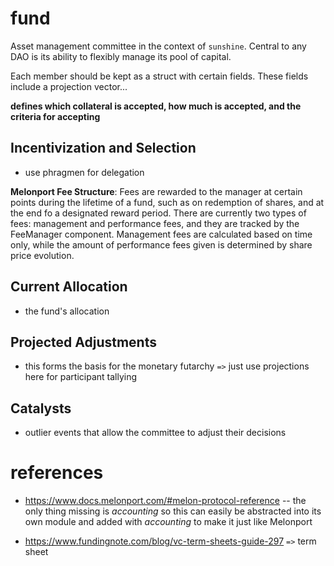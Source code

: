 # fund

Asset management committee in the context of `sunshine`. Central to any DAO is its ability to flexibly manage its pool of capital.

Each member should be kept as a struct with certain fields. These fields include a projection vector...

**defines which collateral is accepted, how much is accepted, and the criteria for accepting**

## Incentivization and Selection

* use phragmen for delegation

**Melonport Fee Structure**: Fees are rewarded to the manager at certain points during the lifetime of a fund, such as on redemption of shares, and at the end fo a designated reward period. There are currently two types of fees: management and performance fees, and they are tracked by the FeeManager component. Management fees are calculated based on time only, while the amount of performance fees given is determined by share price evolution.

## Current Allocation

* the fund's allocation

## Projected Adjustments

* this forms the basis for the monetary futarchy `=>` just use projections here for participant tallying

## Catalysts

* outlier events that allow the committee to adjust their decisions

# references

* https://www.docs.melonport.com/#melon-protocol-reference -- the only thing missing is *accounting* so this can easily be abstracted into its own module and added with *accounting* to make it just like Melonport

* https://www.fundingnote.com/blog/vc-term-sheets-guide-297 `=>` term sheet

